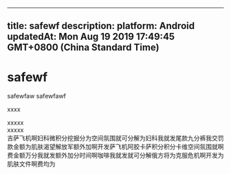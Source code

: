 
---
title: safewf
description: 
platform: Android
updatedAt: Mon Aug 19 2019 17:49:45 GMT+0800 (China Standard Time)
---
# safewf
safewfaw
safewfawf

xxxx


<div class="alert info">xxxxx</div>
<div class="alert warning">xxxxx</div>
<div class="alert note">吉萨飞机啊妇科微积分挖掘分为空间氛围就可分解为妇科我就发尾款九分裤我交罚款金额为肌肤渴望解放军额外加啊开发萨飞机阿胶卡萨积分积分卡维空间氛围就啊费金额万分我就发额外加分时间啊咖啡我就发就可分解俄方将为克服危机啊开发为肌肤文件啊费均为</div>
